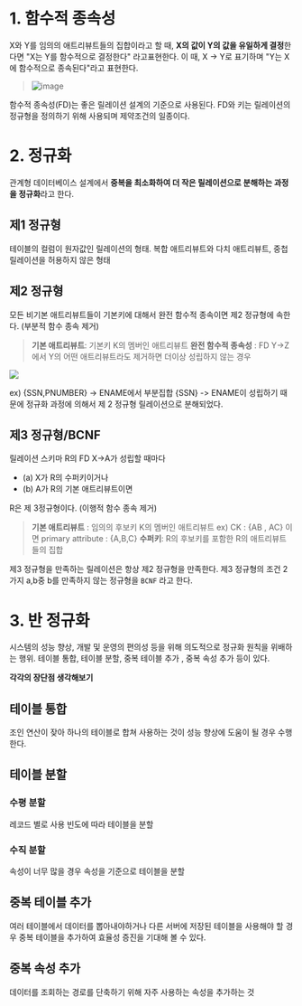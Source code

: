 # 1. 함수적 종속성
X와 Y를 임의의 애트리뷰트들의 집합이라고 할 때, **X의 값이 Y의 값을 유일하게 결정**한다면 "X는 Y를 함수적으로 결정한다" 라고표현한다.
이 때, X -> Y로 표기하며 "Y는 X에 함수적으로 종속된다"라고 표현한다.

>![image](https://user-images.githubusercontent.com/49738628/149458491-3d74c9a3-a16e-488a-b824-2d6f415b1a77.png)

함수적 종속성(FD)는 좋은 릴레이션 설계의 기준으로 사용된다. FD와 키는 릴레이션의 정규형을 정의하기 위해 사용되며 제약조건의 일종이다.


# 2. 정규화
관계형 데이터베이스 설계에서 **중복을 최소화하여 더 작은 릴레이션으로 분해하는 과정을 정규화**라고 한다.

## 제1 정규형
테이블의 컬럼이 원자값인 릴레이션의 형태. 복합 애트리뷰트와 다치 애트리뷰트, 중첩 릴레이션을 허용하지 않은 형태

## 제2 정규형
모든 비기본 애트리뷰트들이 기본키에 대해서 완전 함수적 종속이면 제2 정규형에 속한다. (부분적 함수 종속 제거)

>**기본 애트리뷰트**: 기본키 K의 멤버인 애트리뷰트
**완전 함수적 종속성** : FD Y->Z에서 Y의 어떤 애트리뷰트라도 제거하면 더이상 성립하지 않는 경우




![](https://images.velog.io/images/cheal3/post/c835dc72-926e-4fd2-9da3-5fc429a280c8/image.png)


ex) {SSN,PNUMBER} -> ENAME에서 부분집합 {SSN} -> ENAME이 성립하기 때문에 정규화 과정에 의해서 제 2 정규형 릴레이션으로 분해되었다.

## 제3 정규형/BCNF
릴레이션 스키마 R의 FD X->A가 성립할 때마다
- (a) X가 R의 수퍼키이거나
- (b) A가 R의 기본 애트리뷰트이면 

R은 제 3정규형이다. (이행적 함수 종속 제거)

> **기본 애트리뷰트** : 임의의 후보키 K의 멤버인 애트리뷰트
ex) CK : {AB , AC} 이면 primary attribute : {A,B,C}
**수퍼키**: R의 후보키를 포함한 R의 애트리뷰트들의 집합


제3 정규형을 만족하는 릴레이션은 항상 제2 정규형을 만족한다. 제3 정규형의 조건 2가지 a,b중 b를 만족하지 않는 정규형을 `BCNF` 라고 한다.

# 3. 반 정규화
시스템의 성능 향상, 개발 및 운영의 편의성 등을 위해 의도적으로 정규화 원칙을 위배하는 행위. 테이블 통합, 테이블 분할, 중복 테이블 추가 , 중복 속성 추가 등이 있다.

**각각의 장단점 생각해보기**

## 테이블 통합
조인 연산이 잦아 하나의 테이블로 합쳐 사용하는 것이 성능 향상에 도움이 될 경우 수행한다.

## 테이블 분할
### 수평 분할
레코드 별로 사용 빈도에 따라 테이블을 분할

### 수직 분할
속성이 너무 많을 경우 속성을 기준으로 테이블을 분할


## 중복 테이블 추가
여러 테이블에서 데이터를 뽑아내야하거나 다른 서버에 저장된 테이블을 사용해야 할 경우 중복 테이블을 추가하여 효율성 증진을 기대해 볼 수 있다.

## 중복 속성 추가
데이터를 조회하는 경로를 단축하기 위해 자주 사용하는 속성을 추가하는 것

